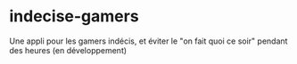 # indecise-gamers
Une appli pour les gamers indécis, et éviter le "on fait quoi ce soir" pendant des heures (en développement)
